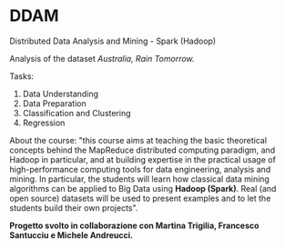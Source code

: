 # DDAM
Distributed Data Analysis and Mining - Spark (Hadoop)

Analysis of the dataset *Australia, Rain Tomorrow.*

Tasks:
1. Data Understanding
2. Data Preparation
3. Classification and Clustering
4. Regression

About the course: "this course aims at teaching the basic theoretical concepts behind the MapReduce distributed computing paradigm, and Hadoop in particular, and at building expertise in the practical usage of high-performance computing tools for data engineering, analysis and mining. In particular, the students will learn how classical data mining algorithms can be applied to Big Data using **Hadoop (Spark)**. Real (and open source) datasets will be used to present examples and to let the students build their own projects".

**Progetto svolto in collaborazione con Martina Trigilia, Francesco Santucciu e Michele Andreucci.**
